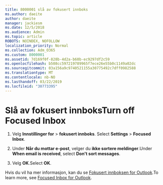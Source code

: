 ```yaml
---
title: 8000001 slå av fokusert innboks
ms.author: daeite
author: daeite
manager: jackiesm
ms.date: 12/5/2018
ms.audience: Admin
ms.topic: article
ROBOTS: NOINDEX, NOFOLLOW
localization_priority: Normal
ms.collection: Adm_O365
ms.custom: 8000001
ms.assetid: 7d169f0f-828b-4d2a-b60b-ec9297df2c59
ms.openlocfilehash: b508cc597219789965f7ece26e55b0c1149a02dc
ms.sourcegitcommit: 03a156a9c9740521155a30775492c7dff0982588
ms.translationtype: MT
ms.contentlocale: nb-NO
ms.lasthandoff: 03/22/2019
ms.locfileid: "30773395"
---
```

# <a name="turn-off-focused-inbox"></a><span data-ttu-id="02455-102">Slå av fokusert innboks</span><span class="sxs-lookup"><span data-stu-id="02455-102">Turn off Focused Inbox</span></span>

1. <span data-ttu-id="02455-103">Velg **Innstillinger for** \> **fokusert innboks**.  </span><span class="sxs-lookup"><span data-stu-id="02455-103">Select **Settings**  \> **Focused Inbox**.</span></span>
    
2. <span data-ttu-id="02455-104">Under **Når du mottar e-post**, velger du **ikke sortere meldinger**.</span><span class="sxs-lookup"><span data-stu-id="02455-104">Under **When email is received**, select **Don't sort messages**.</span></span>
    
3. <span data-ttu-id="02455-105">Velg **OK**.</span><span class="sxs-lookup"><span data-stu-id="02455-105">Select **OK**.</span></span>
    
<span data-ttu-id="02455-106">Hvis du vil ha mer informasjon, kan du se [Fokusert innboksen for Outlook](https://go.microsoft.com/fwlink/p/?linkid=873108).</span><span class="sxs-lookup"><span data-stu-id="02455-106">To learn more, see [Focused Inbox for Outlook](https://go.microsoft.com/fwlink/p/?linkid=873108).</span></span>
  

